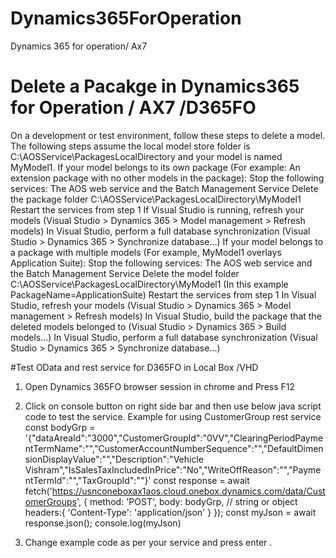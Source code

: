 # Dynamics365ForOperation
Dynamics 365 for operation/ Ax7

# Delete a Pacakge in Dynamics365 for Operation / AX7 /D365FO

On a development or test environment, follow these steps to delete a model.
The following steps assume the local model store folder is C:\AOSService\PackagesLocalDirectory and your model is named MyModel1.
If your model belongs to its own package (For example: An extension package with no other models in the package):
Stop the following services: The AOS web service and the Batch Management Service
Delete the package folder C:\AOSService\PackagesLocalDirectory\MyModel1
Restart the services from step 1
If Visual Studio is running, refresh your models (Visual Studio > Dynamics 365 > Model management > Refresh models)
In Visual Studio, perform a full database synchronization (Visual Studio > Dynamics 365 > Synchronize database...)
If your model belongs to a package with multiple models (For example, MyModel1 overlays Application Suite):
Stop the following services: The AOS web service and the Batch Management Service
Delete the model folder C:\AOSService\PackagesLocalDirectory<PackageName>\MyModel1 (In this example PackageName=ApplicationSuite)
Restart the services from step 1
In Visual Studio, refresh your models (Visual Studio > Dynamics 365 > Model management > Refresh models)
In Visual Studio, build the package that the deleted models belonged to (Visual Studio > Dynamics 365 > Build models...)
In Visual Studio, perform a full database synchronization (Visual Studio > Dynamics 365 > Synchronize database...)


#Test OData and rest service for D365FO in Local Box /VHD
1.	Open Dynamics 365FO browser session in chrome and Press F12
 
2.	Click on console button on right side bar and then use below java script code to test the service.
Example for using CustomerGroup rest service
const bodyGrp = '{"dataAreaId":"3000","CustomerGroupId":"0VV","ClearingPeriodPaymentTermName":"","CustomerAccountNumberSequence":"","DefaultDimensionDisplayValue":"","Description":"Vehicle Vishram","IsSalesTaxIncludedInPrice":"No","WriteOffReason":"","PaymentTermId":"","TaxGroupId":""}'
const response = await fetch('https://usnconeboxax1aos.cloud.onebox.dynamics.com/data/CustomerGroups', {
    method: 'POST',
    body: bodyGrp, // string or object
    headers:{
      'Content-Type': 'application/json'
    }
  });
  const myJson = await response.json(); 
   console.log(myJson)
3.	Change example code as per your service and press enter .
 

